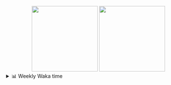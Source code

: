 <div align="center">
  <img height="180em" src="https://github-readme-stats-delta-three-96.vercel.app/api?username=Aucannot&theme=tokyonight&count_private=true&show_icons=true&include_all_commits=true&custom_title=GitHub_Stats"/>
  <img height="180em" src="https://github-readme-stats-delta-three-96.vercel.app/api/top-langs/?username=Aucannot&theme=tokyonight&layout=compact&hide=CMake,Makefile"/>
</div>

<details>
  <summary>📊 Weekly Waka time</summary>
  
  <!--START_SECTION:waka-->

```txt
Python     18 hrs 39 mins  ██████████████████████░░░   87.54 %
C++        59 mins         █░░░░░░░░░░░░░░░░░░░░░░░░   04.66 %
Cuda       58 mins         █░░░░░░░░░░░░░░░░░░░░░░░░   04.58 %
C          19 mins         ▒░░░░░░░░░░░░░░░░░░░░░░░░   01.53 %
YAML       10 mins         ▒░░░░░░░░░░░░░░░░░░░░░░░░   00.84 %
```

<!--END_SECTION:waka-->
